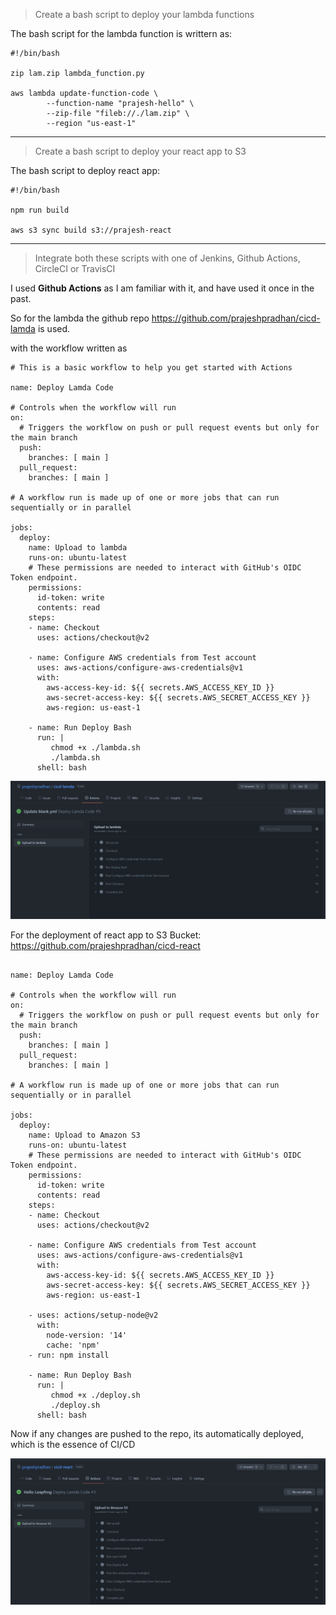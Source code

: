 > Create a bash script to deploy your lambda functions

The bash script for the lambda function is writtern as: 

```
#!/bin/bash

zip lam.zip lambda_function.py

aws lambda update-function-code \
        --function-name "prajesh-hello" \
        --zip-file "fileb://./lam.zip" \
        --region "us-east-1"
```

---

> Create a bash script to deploy your react app to S3

The bash script to deploy react app:

```
#!/bin/bash

npm run build

aws s3 sync build s3://prajesh-react
```

---

> Integrate both these scripts with one of Jenkins, Github Actions, CircleCI or TravisCI

I used **Github Actions** as I am familiar with it, and have used it once in the past.


So for the lambda the github repo https://github.com/prajeshpradhan/cicd-lamda is used.

with the workflow written as 

```
# This is a basic workflow to help you get started with Actions

name: Deploy Lamda Code

# Controls when the workflow will run
on:
  # Triggers the workflow on push or pull request events but only for the main branch
  push:
    branches: [ main ]
  pull_request:
    branches: [ main ]

# A workflow run is made up of one or more jobs that can run sequentially or in parallel

jobs:
  deploy:
    name: Upload to lambda
    runs-on: ubuntu-latest
    # These permissions are needed to interact with GitHub's OIDC Token endpoint.
    permissions:
      id-token: write
      contents: read
    steps:
    - name: Checkout
      uses: actions/checkout@v2

    - name: Configure AWS credentials from Test account
      uses: aws-actions/configure-aws-credentials@v1
      with:
        aws-access-key-id: ${{ secrets.AWS_ACCESS_KEY_ID }}
        aws-secret-access-key: ${{ secrets.AWS_SECRET_ACCESS_KEY }}
        aws-region: us-east-1
        
    - name: Run Deploy Bash
      run: |
         chmod +x ./lambda.sh
         ./lambda.sh
      shell: bash
```
![Lambda Deploy](screenshots/Lambda%20Deploy.png)

For the deployment of react app to S3 Bucket: https://github.com/prajeshpradhan/cicd-react

```

name: Deploy Lamda Code

# Controls when the workflow will run
on:
  # Triggers the workflow on push or pull request events but only for the main branch
  push:
    branches: [ main ]
  pull_request:
    branches: [ main ]

# A workflow run is made up of one or more jobs that can run sequentially or in parallel

jobs:
  deploy:
    name: Upload to Amazon S3
    runs-on: ubuntu-latest
    # These permissions are needed to interact with GitHub's OIDC Token endpoint.
    permissions:
      id-token: write
      contents: read
    steps:
    - name: Checkout
      uses: actions/checkout@v2

    - name: Configure AWS credentials from Test account
      uses: aws-actions/configure-aws-credentials@v1
      with:
        aws-access-key-id: ${{ secrets.AWS_ACCESS_KEY_ID }}
        aws-secret-access-key: ${{ secrets.AWS_SECRET_ACCESS_KEY }}
        aws-region: us-east-1
        
    - uses: actions/setup-node@v2
      with:
        node-version: '14'
        cache: 'npm'
    - run: npm install
        
    - name: Run Deploy Bash
      run: |
         chmod +x ./deploy.sh
         ./deploy.sh
      shell: bash
```

Now if any changes are pushed to the repo, its automatically deployed, which is the essence of CI/CD

![React deploy](screenshots/react%20deploy.png)

